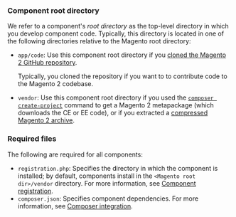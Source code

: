 <div markdown="1">

### Component root directory
We refer to a component's *root directory* as the top-level directory in which you develop component code. Typically, this directory is located in one of the following directories relative to the Magento root directory:

*	`app/code`: Use this component root directory if you <a href="{{ site.gdeurl }}install-gde/prereq/dev_install.html">cloned the Magento 2 GitHub repository</a>.

	Typically, you cloned the repository if you want to to contribute code to the Magento 2 codebase.
*	`vendor`: Use this component root directory if you used the <a href="{{ site.gdeurl }}install-gde/prereq/integrator_install.html">`composer create-project`</a> command to get a Magento 2 metapackage (which downloads the CE or EE code), or if you extracted a <a href="{{ site.gdeurl }}install-gde/prereq/zip_install.html">compressed Magento 2 archive</a>.

### Required files
The following are required for all components:

*	`registration.php`: Specifies the directory in which the component is installed; by default, components install in the `<Magento root dir>/vendor` directory. For more information, see <a href="{{ site.gdeurl }}extension-dev-guide/component-registration.html">Component registration</a>.
*	`composer.json`: Specifies component dependencies. For more information, see <a href="{{ site.gdeurl }}extension-dev-guide/composer-integration.html">Composer integration</a>.
